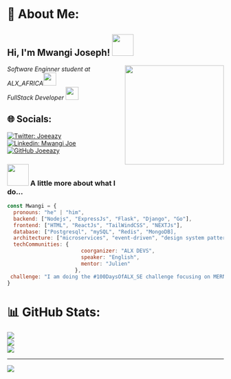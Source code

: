 # 💫 About Me:
<h2> Hi, I'm Mwangi Joseph! <img src="https://media.giphy.com/media/mGcNjsfWAjY5AEZNw6/giphy.gif" width="50"></h2>
<img align='right' src="https://media.giphy.com/media/ieyl9zmCjO4b4t6qoY/giphy.gif" width="230">
<p><em>Software Enginner student at ALX_AFRICA<img src="https://media.giphy.com/media/fYSnHlufseco8Fh93Z/giphy.gif" width="30"></br>FullStack Developer</a> <img src="[https://media.giphy.com/media/WUlplcMpOCEmTGBtBW/giphy.gif](https://www.google.com/imgres?q=black%20anime%20characters&imgurl=https%3A%2F%2Fcdn.hero.page%2Fpfp%2Fffa7cc2e-8e5b-4317-8898-c015590ccf56-stoic-black-anime-boy-alluring-black-anime-boy-characters-pfp-1.png&imgrefurl=https%3A%2F%2Fhero.page%2Fsearch%2Fall%2Famazing-black-anime-characters-pfp&docid=Xc47QoKqFbHwlM&tbnid=C0JFOBuy1VSBnM&vet=12ahUKEwiLrv3zmJOGAxVF1wIHHR2UA7QQM3oECGQQAA..i&w=1024&h=1024&hcb=2&ved=2ahUKEwiLrv3zmJOGAxVF1wIHHR2UA7QQM3oECGQQAA)" width="30"> 
</em></p>


## 🌐 Socials:
[![Twitter: Joeeazy](https://img.shields.io/twitter/follow/Joeeazy?style=social)](https://x.com/joeeeazyy?t=H8ON24UhpE8iM-4fUFZHyw&s=09)
[![Linkedin: Mwangi Joe](https://img.shields.io/badge/-mwangiJoe-blue?style=flat-square&logo=Linkedin&logoColor=white&link=https://www.linkedin.com/in/mwangiJoe/)](https://www.linkedin.com/in/mwangi-joe-b9b593227?utm_source=share&utm_campaign=share_via&utm_content=profile&utm_medium=android_app)
[![GitHub Joeeazy](https://img.shields.io/github/followers/Joeeazy?label=follow&style=social)](https://github.com/Joeeazy)

### <img src="https://media.giphy.com/media/VgCDAzcKvsR6OM0uWg/giphy.gif" width="50"> A little more about what I do... 

```javascript
const Mwangi = {
  pronouns: "he" | "him",
  backend: ["Nodejs", "ExpressJs", "Flask", "Django", "Go"],
  frontend: ["HTML", "ReactJs", "TailWindCSS", "NEXTJs"],
  database: ["Postgresql", "mySQL", "Redis", "MongoDB],
  architecture: ["microservices", "event-driven", "design system pattern"],
  techCommunities: {
                        coorganizer: "ALX DEVS",
                        speaker: "English",
                        mentor: "Julien"
                      },
 challenge: "I am doing the #100DaysOfALX_SE challenge focusing on MERN"
}
```

# 📊 GitHub Stats:
![](https://github-readme-stats.vercel.app/api?username=Joeeazy&theme=bear&hide_border=false&include_all_commits=true&count_private=true)<br/>
![](https://github-readme-streak-stats.herokuapp.com/?user=Joeeazy&theme=bear&hide_border=false)<br/>
![](https://github-readme-stats.vercel.app/api/top-langs/?username=Joeeazy&theme=bear&hide_border=false&include_all_commits=true&count_private=true&layout=compact)

---
[![](https://visitcount.itsvg.in/api?id=Joeeazy&icon=2&color=1)](https://visitcount.itsvg.in)


###
